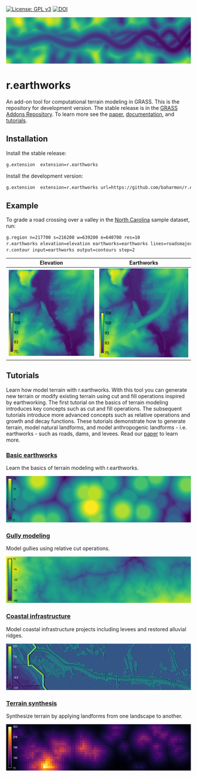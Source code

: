 [![License: GPL v3](https://img.shields.io/badge/License-GPLv3-blue.svg)](https://www.gnu.org/licenses/gpl-3.0)
[![DOI](https://zenodo.org/badge/DOI/10.5281/zenodo.15507391.svg)](https://doi.org/10.5281/zenodo.15507391)

![Elevation](paper/figure_1.png)

# r.earthworks

An add-on tool for computational terrain modeling in GRASS.
This is the repository for development version. 
The stable release is in the 
[GRASS Addons Repository](https://github.com/OSGeo/grass-addons).
To learn more see the 
[paper](https://raw.githubusercontent.com/baharmon/r.earthworks/main/paper/paper.pdf),
[documentation](https://grass.osgeo.org/grass85/manuals/addons/r.earthworks.html),
and [tutorials](https://grass-tutorials.osgeo.org/content/tutorials/earthworks/earthworks.html).

## Installation

Install the stable release:
```bash
g.extension  extension=r.earthworks
```

Install the development version:
```bash
g.extension  extension=r.earthworks url=https://github.com/baharmon/r.earthworks
```

## Example

To grade a road crossing over a valley in the
[North Carolina](https://grass.osgeo.org/sampledata/north_carolina/nc_basic_spm_grass7.zip)
sample dataset, run:

```bash
g.region n=217700 s=216200 w=639200 e=640700 res=10
r.earthworks elevation=elevation earthworks=earthworks lines=roadsmajor z=95 function=linear linear=0.25 operation=fill flat=25
r.contour input=earthworks output=contours step=2
```

| Elevation | Earthworks |
| --------- | ---------- |
| ![Elevation](r_earthworks_07.png) | ![Earthworks](r_earthworks_08.png) |

## Tutorials

Learn how model terrain with r.earthworks. 
With this tool you can generate new terrain
or modify existing terrain using cut and fill operations
inspired by earthworking.
The first tutorial on the basics of terrain modeling
introduces key concepts such as cut and fill operations.
The subsequent tutorials introduce more advanced concepts
such as relative operations and growth and decay functions.
These tutorials demonstrate how to generate terrain,
model natural landforms,
and model anthropogenic landforms - i.e. earthworks -
such as roads, dams, and levees.
Read our [paper](paper/paper.pdf) to learn more.

### [Basic earthworks](https://grass-tutorials.osgeo.org/content/tutorials/earthworks/basics.html)

Learn the basics of terrain modeling with r.earthworks.

![Basic earthworks](tutorials/images/basics_05.webp)

### [Gully modeling](https://grass-tutorials.osgeo.org/content/tutorials/earthworks/gullies.html)

Model gullies using relative cut operations.

![Gully modeling](tutorials/images/gullies_03.webp)

### [Coastal infrastructure](https://grass-tutorials.osgeo.org/content/tutorials/earthworks/levees.html)

Model coastal infrastructure projects including levees and restored alluvial ridges.

![Coastal infrastructure](tutorials/images/levees_08.webp)

### [Terrain synthesis](https://grass-tutorials.osgeo.org/content/tutorials/earthworks/synthesis.html)

Synthesize terrain by applying landforms from one landscape to another.

![Terrain synthesis](tutorials/images/synthesis_07.webp)